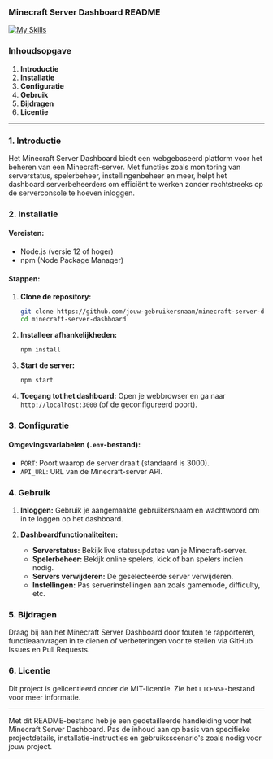 ### Minecraft Server Dashboard README
[![My Skills](https://skillicons.dev/icons?i=js,html,css,php)](https://skillicons.dev)
### Inhoudsopgave

1. **Introductie**
2. **Installatie**
3. **Configuratie**
4. **Gebruik**
5. **Bijdragen**
6. **Licentie**

---

### 1. Introductie

Het Minecraft Server Dashboard biedt een webgebaseerd platform voor het beheren van een Minecraft-server. Met functies zoals monitoring van serverstatus, spelerbeheer, instellingenbeheer en meer, helpt het dashboard serverbeheerders om efficiënt te werken zonder rechtstreeks op de serverconsole te hoeven inloggen.

### 2. Installatie

#### Vereisten:
- Node.js (versie 12 of hoger)
- npm (Node Package Manager)

#### Stappen:
1. **Clone de repository:**
   ```bash
   git clone https://github.com/jouw-gebruikersnaam/minecraft-server-dashboard.git
   cd minecraft-server-dashboard
   ```

2. **Installeer afhankelijkheden:**
   ```bash
   npm install
   ```

3. **Start de server:**
   ```bash
   npm start
   ```

4. **Toegang tot het dashboard:**
   Open je webbrowser en ga naar `http://localhost:3000` (of de geconfigureerd poort).

### 3. Configuratie

#### Omgevingsvariabelen (`.env`-bestand):
- `PORT`: Poort waarop de server draait (standaard is 3000).
- `API_URL`: URL van de Minecraft-server API.

### 4. Gebruik

1. **Inloggen:**
   Gebruik je aangemaakte gebruikersnaam en wachtwoord om in te loggen op het dashboard.

2. **Dashboardfunctionaliteiten:**
   - **Serverstatus:** Bekijk live statusupdates van je Minecraft-server.
   - **Spelerbeheer:** Bekijk online spelers, kick of ban spelers indien nodig.
   - **Servers verwijderen:** De geselecteerde server verwijderen.
   - **Instellingen:** Pas serverinstellingen aan zoals gamemode, difficulty, etc.

### 5. Bijdragen

Draag bij aan het Minecraft Server Dashboard door fouten te rapporteren, functieaanvragen in te dienen of verbeteringen voor te stellen via GitHub Issues en Pull Requests.

### 6. Licentie

Dit project is gelicentieerd onder de MIT-licentie. Zie het `LICENSE`-bestand voor meer informatie.

---

Met dit README-bestand heb je een gedetailleerde handleiding voor het Minecraft Server Dashboard. Pas de inhoud aan op basis van specifieke projectdetails, installatie-instructies en gebruiksscenario's zoals nodig voor jouw project.
